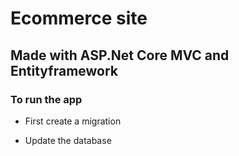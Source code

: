 # Ecommerce site
## Made with ASP.Net Core MVC and Entityframework

### To run the app
  - First create a migration
  
  - Update the database
